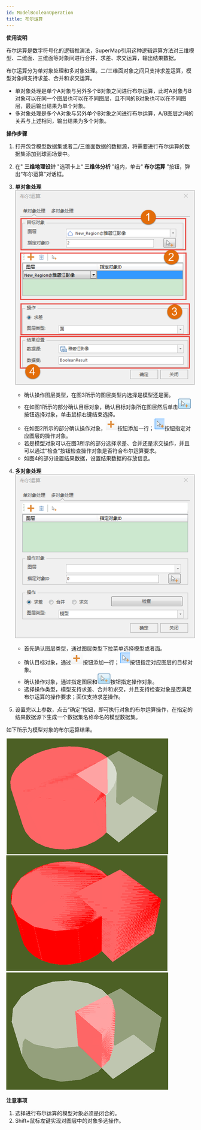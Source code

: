 ```yaml
---
id: ModelBooleanOperation
title: 布尔运算
---
```

**使用说明**

布尔运算是数字符号化的逻辑推演法，SuperMap引用这种逻辑运算方法对三维模型、二维面、三维面等对象间进行合并、求差、求交运算，输出结果数据。

布尔运算分为单对象处理和多对象处理。二/三维面对象之间只支持求差运算，模型对象间支持求差、合并和求交运算。

  * 单对象处理是单个A对象与另外多个B对象之间进行布尔运算，此时A对象与B对象可以在同一个图层也可以在不同图层，且不同的B对象也可以在不同图层，最后输出结果为单个对象。
  * 多对象处理是多个A对象与另外单个B对象之间进行布尔运算，A/B图层之间的关系与上述相同，输出结果为多个对象。

**操作步骤**

  1. 打开包含模型数据集或者二/三维面数据的数据源，将需要进行布尔运算的数据集添加到球面场景中。
  2. 在" **三维地理设计** "选项卡上“ **三维体分析** ”组内，单击“ **布尔运算** ”按钮，弹出“布尔运算”对话框。
  3. **单对象处理**  
![图：“布尔运算”单对象处理对话框  ](../img/BooleanOperationSingleModel_Dialog.png)  

       * 确认操作图层类型，在图3所示的图层类型内选择是模型还是面。
       * 在如图1所示的部分确认目标对象，确认目标对象所在图层然后单击![](../img/ClickButton.png)按钮选择对象，单击鼠标右键结束选择。
       * 在如图2所示的部分确认操作对象，![](../img/BIMExtracting_Add.png)按钮添加一行；![](../img/CollisionAnalysis_Selecticon.png)按钮指定对应图层的操作对象。
       * 若是模型对象可以在图3所示的部分选择求差、合并还是求交操作，并且可以通过“检查”按钮检查操作对象是否符合布尔运算要求。
       * 如图4的部分设置结果数据，设置结果数据的存放信息。
  4. **多对象处理**    
![图：“布尔运算”多对象处理对话框  ](../img/BooleanOperationModels_Dialog.png)  

       * 首先确认图层类型，通过图层类型下拉菜单选择模型或者面。
       * 确认目标对象，通过![](../img/BIMExtracting_Add.png)按钮添加一行；![](../img/CollisionAnalysis_Selecticon.png)按钮指定对应图层的目标对象。
       * 确认操作对象，通过指定图层和![](../img/ClickButton.png)按钮指定操作对象。
       * 选择操作类型，模型支持求差、合并和求交，并且支持检查对象是否满足布尔运算的操作要求；面仅支持求差操作。
  5. 设置完以上参数，点击“确定”按钮，即可执行对象的布尔运算操作，在指定的结果数据源下生成一个数据集名称命名的模型数据集。

如下所示为模型对象的布尔运算结果。

![图：差布尔运算效果图](../img/ModelBooleanOperationResult1.png)  ![图：并布尔运算效果图](../img/ModelBooleanOperationResult2.png) ![图：交布尔运算效果图](../img/ModelBooleanOperationResult3.png)  

**注意事项**

  1. 选择进行布尔运算的模型对象必须是闭合的。
  2. Shift+鼠标左键实现对图层中的对象多选操作。

 

